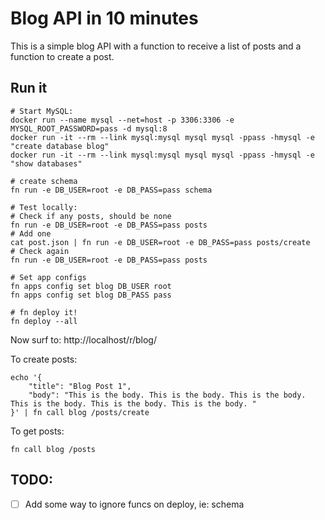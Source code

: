 # Blog API in 10 minutes

This is a simple blog API with a function to receive a list of posts and a function to create a post.

## Run it

```
# Start MySQL:
docker run --name mysql --net=host -p 3306:3306 -e MYSQL_ROOT_PASSWORD=pass -d mysql:8
docker run -it --rm --link mysql:mysql mysql mysql -ppass -hmysql -e "create database blog"
docker run -it --rm --link mysql:mysql mysql mysql -ppass -hmysql -e "show databases"

# create schema
fn run -e DB_USER=root -e DB_PASS=pass schema

# Test locally:
# Check if any posts, should be none
fn run -e DB_USER=root -e DB_PASS=pass posts
# Add one
cat post.json | fn run -e DB_USER=root -e DB_PASS=pass posts/create
# Check again
fn run -e DB_USER=root -e DB_PASS=pass posts

# Set app configs
fn apps config set blog DB_USER root
fn apps config set blog DB_PASS pass

# fn deploy it!
fn deploy --all
```

Now surf to: http://localhost/r/blog/

To create posts:

```
echo '{
    "title": "Blog Post 1",
    "body": "This is the body. This is the body. This is the body. This is the body. This is the body. This is the body. "
}' | fn call blog /posts/create
```

To get posts:

```
fn call blog /posts
```

## TODO:

* [ ] Add some way to ignore funcs on deploy, ie: schema
